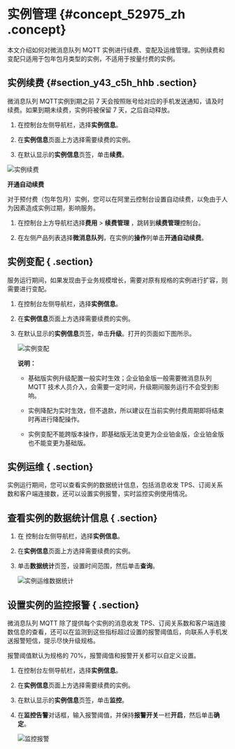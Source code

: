 # 实例管理 {#concept_52975_zh .concept}

本文介绍如何对微消息队列 MQTT 实例进行续费、变配及运维管理。实例续费和变配只适用于包年包月类型的实例，不适用于按量付费的实例。

## 实例续费 {#section_y43_c5h_hhb .section}

微消息队列 MQTT实例到期之前 7 天会按照账号给对应的手机发送通知，请及时续费。如果到期未续费，实例将被保留 7 天，之后自动释放。

1.  在控制台左侧导航栏，选择**实例信息**。

2.  在**实例信息**页面上方选择需要续费的实例。

3.  在默认显示的**实例信息**页签，单击**续费**。


 ![](images/42289_zh-CN.png "实例续费")

**开通自动续费**

对于预付费（包年包月）实例，您可以在阿里云控制台设置自动续费，以免由于人为因素造成实例过期，影响服务。

1.  在控制台上方导航栏选择**费用** \> **续费管理** ，跳转到**续费管理**控制台。

2.  在左侧产品列表选择**微消息队列**，在实例的**操作**列单击**开通自动续费**。


## 实例变配 { .section}

服务运行期间，如果发现由于业务规模增长，需要对原有规格的实例进行扩容，则需要进行变配。

1.  在控制台左侧导航栏，选择**实例信息**。

2.  在**实例信息**页面上方选择需要续费的实例。

3.  在默认显示的**实例信息**页签，单击**升级**。打开的页面如下图所示。

     ![](images/42290_zh-CN.png "实例变配")

    **说明：** 

    -   基础版实例升级配置一般实时生效；企业铂金版一般需要微消息队列 MQTT 技术人员介入，会需要一定时间，升级期间服务运行不会受到影响。

    -   实例降配为实时生效，但不退款，所以建议在当前实例付费周期即将结束时再进行降配操作。

    -   实例变配不能跨版本操作，即基础版无法变更为企业铂金版，企业铂金版也不能变更为基础版。


## 实例运维 { .section}

实例运行期间，您可以查看实例的数据统计信息，包括消息收发 TPS、订阅关系数和客户端连接数，还可以设置实例报警，实时监控实例使用情况。

## 查看实例的数据统计信息 { .section}

1.  在 控制台左侧导航栏，选择**实例信息**。

2.  在**实例信息**页面上方选择需要续费的实例。

3.  单击**数据统计**页签，设置时间范围，然后单击**查询**。

     ![](images/42292_zh-CN.png "实例运维数据统计")


## 设置实例的监控报警 { .section}

微消息队列 MQTT 除了提供每个实例的消息收发 TPS、订阅关系数和客户端连接数信息的查看，还可以在监测到这些指标超过设置的报警阈值后，向联系人手机发送报警短信，提示尽快升级规格。

报警阈值默认为规格的 70%，报警阈值和报警开关都可以自定义设置。

1.  在控制台左侧导航栏，选择**实例信息**。

2.  在**实例信息**页面上方选择需要续费的实例。

3.  在默认显示的**实例信息**页签，单击**监控**。

4.  在**监控告警**对话框，输入报警阈值，并保持**报警开关**一栏**开启**，然后单击**确定**。

     ![](images/42291_zh-CN.png "监控报警")



